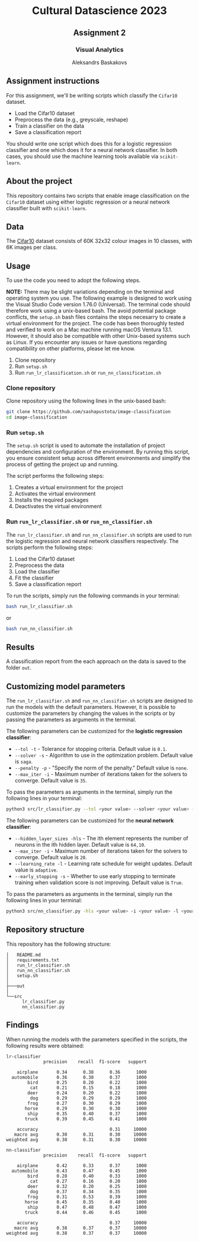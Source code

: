 <!-- PROJECT LOGO -->
<br />
<p align="center">
  <h1 align="center">Cultural Datascience 2023</h1> 
  <h2 align="center">Assignment 2</h2> 
  <h3 align="center">Visual Analytics</h3> 


  <p align="center">
    Aleksandrs Baskakovs
  </p>
</p>


<!-- Assignment instructions -->
## Assignment instructions
For this assignment, we'll be writing scripts which classify the ```Cifar10``` dataset.

- Load the Cifar10 dataset
- Preprocess the data (e.g., greyscale, reshape)
- Train a classifier on the data
- Save a classification report

You should write one script which does this for a logistic regression classifier and one which does it for a neural network classifier. In both cases, you should use the machine learning tools available via ```scikit-learn```.

<!-- ABOUT THE PROJECT -->
## About the project
This repository contains two scripts that enable image classification on the ```Cifar10``` dataset using either logistic regression or a neural network classifier built with ```scikit-learn```.

<!-- Data -->
## Data
The [Cifar10](https://www.cs.toronto.edu/~kriz/cifar.html) dataset consists of 60K 32x32 colour images in 10 classes, with 6K images per class.

<!-- USAGE -->
## Usage
To use the code you need to adopt the following steps.

**NOTE:** There may be slight variations depending on the terminal and operating system you use. The following example is designed to work using the Visual Studio Code version 1.76.0 (Universal). The terminal code should therefore work using a unix-based bash. The avoid potential package conflicts, the ```setup.sh``` bash files contains the steps necesarry to create a virtual environment for the project. The code has been thoroughly tested and verified to work on a Mac machine running macOS Ventura 13.1. However, it should also be compatible with other Unix-based systems such as Linux. If you encounter any issues or have questions regarding compatibility on other platforms, please let me know.

1. Clone repository
2. Run ``setup.sh``
3. Run ```run_lr_classification.sh``` or ```run_nn_classification.sh```

### Clone repository

Clone repository using the following lines in the unix-based bash:

```bash
git clone https://github.com/sashapustota/image-classification
cd image-classification
```

### Run ```setup.sh```

The ``setup.sh`` script is used to automate the installation of project dependencies and configuration of the environment. By running this script, you ensure consistent setup across different environments and simplify the process of getting the project up and running.

The script performs the following steps:

1. Creates a virtual environment for the project
2. Activates the virtual environment
3. Installs the required packages
4. Deactivates the virtual environment

### Run ```run_lr_classifier.sh``` or ```run_nn_classifier.sh```

The ```run_lr_classifier.sh``` and ```run_nn_classifier.sh``` scripts are used to run the logistic regression and neural network classifiers respectively. The scripts perform the following steps:

1. Load the Cifar10 dataset
2. Preprocess the data
3. Load the classifier
4. Fit the classifier
5. Save a classification report

To run the scripts, simply run the following commands in your terminal:

```bash
bash run_lr_classifier.sh
```

or

```bash
bash run_nn_classifier.sh
```

## Results

A classification report from the each approach on the data is saved to the folder ```out```.

## Customizing model parameters

The ```run_lr_classifier.sh``` and ```run_nn_classifier.sh``` scripts are designed to run the models with the default parameters. However, it is possible to customize the parameters by changing the values in the scripts or by passing the parameters as arguments in the terminal.

The following parameters can be customized for the **logistic regression classifier**:

* ```--tol -t``` - Tolerance for stopping criteria. Default value is ```0.1```.
* ```--solver -s``` - Algorithm to use in the optimization problem. Default value is ```saga```.
* ```--penalty -p``` - "Specify the norm of the penalty." Default value is ```none```.
* ```--max_iter -i``` - Maximum number of iterations taken for the solvers to converge. Default value is ```35```.

To pass the parameters as arguments in the terminal, simply run the following lines in your terminal:

```bash
python3 src/lr_classifier.py --tol <your value> --solver <your value> --penalty <your value> --max_iter <your value>
```

The following parameters can be customized for the **neural network classifier**:

* ```--hidden_layer_sizes -hls``` - The ith element represents the number of neurons in the ith hidden layer. Default value is ```64,10```.
* ```--max_iter -i``` - Maximum number of iterations taken for the solvers to converge. Default value is ```20```.
* ```--learning_rate -l``` - Learning rate schedule for weight updates. Default value is ```adaptive```.
* ```--early_stopping -s``` - Whether to use early stopping to terminate training when validation score is not improving. Default value is ```True```.

To pass the parameters as arguments in the terminal, simply run the following lines in your terminal:

```bash
python3 src/nn_classifier.py -hls <your value> -i <your value> -l <your value> -s <your value>
```

<!-- REPOSITORY STRUCTURE -->
## Repository structure
This repository has the following structure:
```
│   README.md
│   requirements.txt
│   run_lr_classifier.sh
│   run_nn_classifier.sh
│   setup.sh
│
├───out
│
└──src
      lr_classifier.py
      nn_classifier.py

```
<!-- REPOSITORY STRUCTURE -->
## Findings

When running the models with the parameters specified in the scripts, the following results were obtained:

```
lr-classifier
              precision    recall  f1-score   support

    airplane       0.34      0.38      0.36      1000
  automobile       0.36      0.38      0.37      1000
        bird       0.25      0.20      0.22      1000
         cat       0.21      0.15      0.18      1000
        deer       0.24      0.20      0.22      1000
         dog       0.29      0.29      0.29      1000
        frog       0.27      0.30      0.29      1000
       horse       0.29      0.30      0.30      1000
        ship       0.35      0.40      0.37      1000
       truck       0.39      0.45      0.41      1000

    accuracy                           0.31     10000
   macro avg       0.30      0.31      0.30     10000
weighted avg       0.30      0.31      0.30     10000
```
```
nn-classifier
              precision    recall  f1-score   support

    airplane       0.42      0.33      0.37      1000
  automobile       0.43      0.47      0.45      1000
        bird       0.28      0.40      0.33      1000
         cat       0.27      0.16      0.20      1000
        deer       0.32      0.20      0.25      1000
         dog       0.37      0.34      0.35      1000
        frog       0.31      0.53      0.39      1000
       horse       0.45      0.35      0.40      1000
        ship       0.47      0.48      0.47      1000
       truck       0.44      0.46      0.45      1000

    accuracy                           0.37     10000
   macro avg       0.38      0.37      0.37     10000
weighted avg       0.38      0.37      0.37     10000
```